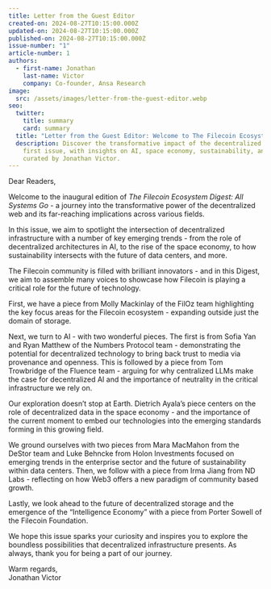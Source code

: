 ```yaml
---
title: Letter from the Guest Editor
created-on: 2024-08-27T10:15:00.000Z
updated-on: 2024-08-27T10:15:00.000Z
published-on: 2024-08-27T10:15:00.000Z
issue-number: "1"
article-number: 1
authors:
  - first-name: Jonathan
    last-name: Victor
    company: Co-founder, Ansa Research
image:
  src: /assets/images/letter-from-the-guest-editor.webp
seo:
  twitter:
    title: summary
    card: summary
  title: "Letter from the Guest Editor: Welcome to The Filecoin Ecosystem Digest"
  description: Discover the transformative impact of the decentralized web in our
    first issue, with insights on AI, space economy, sustainability, and more,
    curated by Jonathan Victor.
---
```


Dear Readers,

Welcome to the inaugural edition of _The Filecoin Ecosystem Digest: All Systems Go_ - a journey into the transformative power of the decentralized web and its far-reaching implications across various fields.

In this issue, we aim to spotlight the intersection of decentralized infrastructure with a number of key emerging trends - from the role of decentralized architectures in AI, to the rise of the space economy, to how sustainability intersects with the future of data centers, and more.

The Filecoin community is filled with brilliant innovators - and in this Digest, we aim to assemble many voices to showcase how Filecoin is playing a critical role for the future of technology.

First, we have a piece from Molly Mackinlay of the FilOz team highlighting the key focus areas for the Filecoin ecosystem - expanding outside just the domain of storage.

Next, we turn to AI - with two wonderful pieces. The first is from Sofia Yan and Ryan Matthew of the Numbers Protocol team - demonstrating the potential for decentralized technology to bring back trust to media via provenance and openness. This is followed by a piece from Tom Trowbridge of the Fluence team - arguing for why centralized LLMs make the case for decentralized AI and the importance of neutrality in the critical infrastructure we rely on.

Our exploration doesn’t stop at Earth. Dietrich Ayala’s piece centers on the role of decentralized data in the space economy - and the importance of the current moment to embed our technologies into the emerging standards forming in this growing field.

We ground ourselves with two pieces from Mara MacMahon from the DeStor team and Luke Behncke from Holon Investments focused on emerging trends in the enterprise sector and the future of sustainability within data centers.
Then, we follow with a piece from Irma Jiang from ND Labs - reflecting on how Web3 offers a new paradigm of community based growth.

Lastly, we look ahead to the future of decentralized storage and the emergence of the “Intelligence Economy” with a piece from Porter Sowell of the Filecoin Foundation.

We hope this issue sparks your curiosity and inspires you to explore the boundless possibilities that decentralized infrastructure presents. As always, thank you for being a part of our journey.

Warm regards,\
Jonathan Victor
